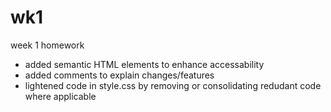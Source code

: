 # wk1
week 1 homework
- added semantic HTML elements to enhance accessability
- added comments to explain changes/features
- lightened code in style.css by removing or consolidating redudant code where applicable